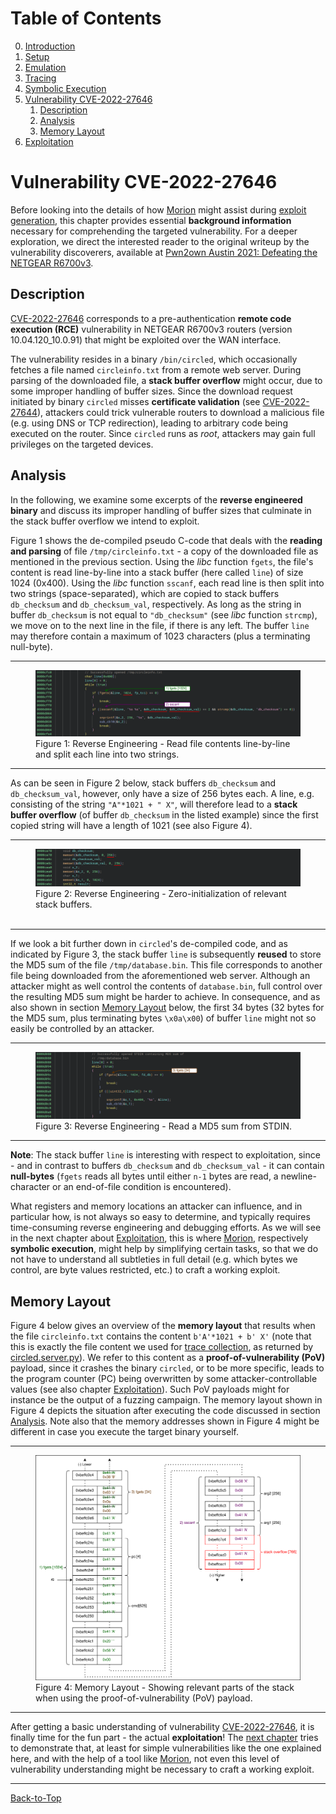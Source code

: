 # Table of Contents
0. [Introduction](../README.md#introduction)
1. [Setup](./1_setup.md)
2. [Emulation](./2_emulation.md)
3. [Tracing](./3_tracing.md)
4. [Symbolic Execution](./4_symbex.md)
5. [Vulnerability CVE-2022-27646](./5_vulnerability.md#vulnerability-cve-2022-27646)
    1. [Description](./5_vulnerability.md#description)
    2. [Analysis](./5_vulnerability.md#analysis)
    3. [Memory Layout](./5_vulnerability.md#memory-layout)
6. [Exploitation](./6_exploitation.md)
<!--TODO--------------------------------------------------------------------------------------------
--------------------------------------------------------------------------------------------------->
# Vulnerability CVE-2022-27646
Before looking into the details of how [Morion](https://github.com/pdamian/morion) might assist
during [exploit generation](./6_exploitation.md), this chapter provides essential **background
information** necessary for comprehending the targeted vulnerability. For a deeper exploration, we
direct the interested reader to the original writeup by the vulnerability discoverers, available at
[Pwn2own Austin 2021: Defeating the NETGEAR R6700v3](https://www.synacktiv.com/en/publications/pwn2own-austin-2021-defeating-the-netgear-r6700v3.html).
## Description
[CVE-2022-27646](https://cve.mitre.org/cgi-bin/cvename.cgi?name=CVE-2022-27646) corresponds to a
pre-authentication **remote code execution (RCE)** vulnerability in NETGEAR R6700v3 routers 
(version 10.04.120_10.0.91) that might be exploited over the WAN interface.

The vulnerability resides in a binary `/bin/circled`, which occasionally fetches a file named
`circleinfo.txt` from a remote web server. During parsing of the downloaded file, a **stack buffer
overflow** might occur, due to some improper handling of buffer sizes. Since the download request
initiated by binary `circled` misses **certificate validation**
(see [CVE-2022-27644](https://cve.mitre.org/cgi-bin/cvename.cgi?name=CVE-2022-27644)), attackers
could trick vulnerable routers to download a malicious file (e.g. using DNS or TCP redirection),
leading to arbitrary code being executed on the router. Since `circled` runs as *root*, attackers
may gain full privileges on the targeted devices.
## Analysis
In the following, we examine some excerpts of the **reverse engineered binary** and discuss its
improper handling of buffer sizes that culminate in the stack buffer overflow we intend to exploit.

Figure 1 shows the de-compiled pseudo C-code that deals with the **reading and parsing** of file
`/tmp/circleinfo.txt` - a copy of the downloaded file as mentioned in the previous section. Using
the *libc* function `fgets`, the file's content is read line-by-line into a stack buffer (here
called `line`) of size 1024 (0x400). Using the *libc* function `sscanf`, each read line is then
split into two strings (space-separated), which are copied to stack buffers `db_checksum` and
`db_checksum_val`, respectively. As long as the string in buffer `db_checksum` is not equal to
`"db_checksum"` (see *libc* function `strcmp`), we move on to the next line in the file, if there is
any left. The buffer `line` may therefore contain a maximum of 1023 characters (plus a terminating
null-byte).
<hr>
<figure>
  <img src="../images/RE_Vuln_02.svg" alt="Reading and parsing file content"/>
  <figcaption>
    Figure 1: Reverse Engineering - Read file contents line-by-line and split each line into two strings.
  </figcaption>
</figure>
<hr>

As can be seen in Figure 2 below, stack buffers `db_checksum` and `db_checksum_val`, however, only
have a size of 256 bytes each. A line, e.g. consisting of the string `"A"*1021 + " X"`, will
therefore lead to a **stack buffer overflow** (of buffer `db_checksum` in the listed example) since
the first copied string will have a length of 1021 (see also Figure 4).
<hr>
<figure>
  <img src="../images/RE_Vuln_01.svg" alt="Initializing of stack buffers"/>
  <figcaption>
    Figure 2: Reverse Engineering - Zero-initialization of relevant stack buffers.
  </figcaption>
  </br>
</figure>
<hr>

If we look a bit further down in `circled`'s de-compiled code, and as indicated by Figure 3, the
stack buffer `line` is subsequently **reused** to store the MD5 sum of the file `/tmp/database.bin`.
This file corresponds to another file being downloaded from the aforementioned web server. Although
an attacker might as well control the contents of `database.bin`, full control over the resulting
MD5 sum might be harder to achieve. In consequence, and as also shown in section
[Memory Layout](./5_vulnerability.md#memory-layout) below, the first 34 bytes (32 bytes for the MD5
sum, plus terminating bytes `\x0a\x00`) of buffer `line` might not so easily be controlled by an
attacker.
<hr>
<figure>
  <img src="../images/RE_Vuln_03.svg" alt="Reading MD5 sum"/>
  <figcaption>
    Figure 3: Reverse Engineering - Read a MD5 sum from STDIN.
  </figcaption>
</figure>
<hr>

**Note**: The stack buffer `line` is interesting with respect to exploitation, since - and in
contrast to buffers `db_checksum` and `db_checksum_val` - it can contain **null-bytes** (`fgets`
reads all bytes until either `n-1` bytes are read, a newline-character or an end-of-file condition
is encountered).

What registers and memory locations an attacker can influence, and in particular how, is not always
so easy to determine, and typically requires time-consuming reverse engineering and debugging
efforts. As we will see in the next chapter about [Exploitation](./6_exploitation.md), this is where
[Morion](https://github.com/pdamian/morion), respectively **symbolic execution**, might help by
simplifying certain tasks, so that we do not have to understand all subtleties in full detail (e.g.
which bytes we control, are byte values restricted, etc.) to craft a working exploit.
## Memory Layout
Figure 4 below gives an overview of the **memory layout** that results when the file
`circleinfo.txt` contains the content `b'A'*1021 + b' X'` (note that this is exactly the file
content we used for [trace collection](./3_tracing.md#run), as returned by
[circled.server.py](../server/circled.server.py#L46)). We refer to this content as a
**proof-of-vulnerability (PoV)** payload, since it crashes the binary `circled`, or to be
more specific, leads to the program counter (PC) being overwritten by some attacker-controllable
values (see also chapter [Exploitation](./6_exploitation.md)). Such PoV payloads might for instance
be the output of a fuzzing campaign. The memory layout shown in Figure 4 depicts the situation after
executing the code discussed in section [Analysis](./5_vulnerability.md#analysis). Note also that
the memory addresses shown in Figure 4 might be different in case you execute the target binary
yourself.

<hr>
<figure>
  <img src="../images/Memory_Layout-PoV.svg" alt="Memory Layout PoV"/>
  <figcaption>
    Figure 4: Memory Layout - Showing relevant parts of the stack when using the proof-of-vulnerability (PoV) payload.
  </figcaption>
</figure>
<hr>

After getting a basic understanding of vulnerability
[CVE-2022-27646](https://cve.mitre.org/cgi-bin/cvename.cgi?name=CVE-2022-27646), it is finally time
for the fun part - the actual **exploitation**! The [next chapter](./6_exploitation.md) tries to
demonstrate that, at least for simple vulnerabilities like the one explained here, and with the help
of a tool like [Morion](https://github.com/pdamian/morion), not even this level of vulnerability
understanding might be necessary to craft a working exploit.

----------------------------------------------------------------------------------------------------
[Back-to-Top](./5_vulnerability.md#table-of-contents)